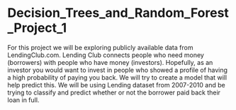 # Decision_Trees_and_Random_Forest_Project_1
For this project we will be exploring publicly available data from LendingClub.com. Lending Club connects people who need money (borrowers) with people who have money (investors).
Hopefully, as an investor you would want to invest in people who showed a profile of having a high probability of paying you back. 
We will try to create a model that will help predict this.
We will be using Lending dataset from 2007-2010 and be trying to classify and predict whether or not the borrower paid back their loan in full.
